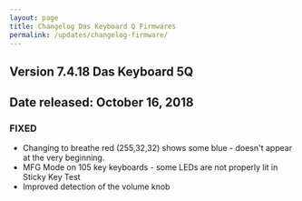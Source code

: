 ```yaml
---
layout: page
title: Changelog Das Keyboard Q Firmwares
permalink: /updates/changelog-firmware/
---
```


## Version 7.4.18 Das Keyboard 5Q

## Date released: October 16, 2018


### FIXED

- Changing to breathe red (255,32,32) shows some blue - doesn't appear at the very beginning. 
- MFG Mode on 105 key keyboards - some LEDs are not properly lit in Sticky Key Test
- Improved detection of the volume knob  


